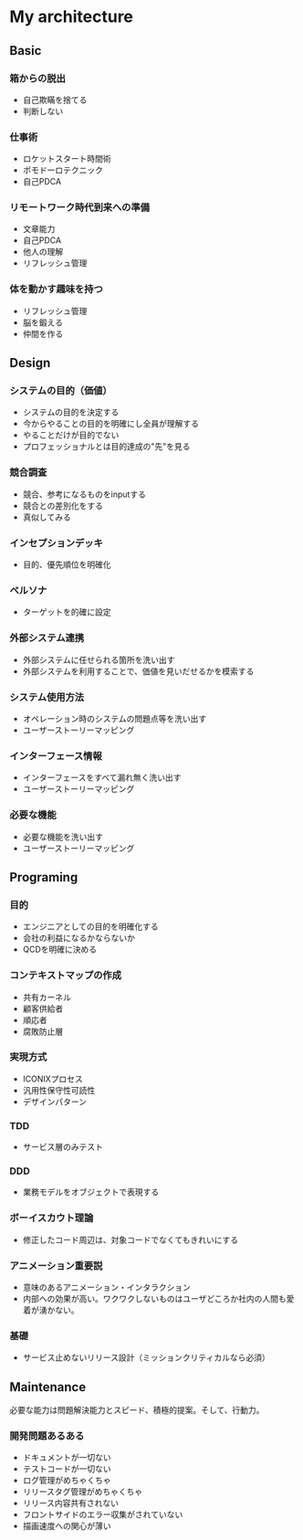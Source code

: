 # My architecture

## Basic

### 箱からの脱出

* 自己欺瞞を捨てる
* 判断しない

### 仕事術
* ロケットスタート時間術
* ポモドーロテクニック
* 自己PDCA

### リモートワーク時代到来への準備

* 文章能力
* 自己PDCA
* 他人の理解
* リフレッシュ管理

### 体を動かす趣味を持つ

* リフレッシュ管理
* 脳を鍛える
* 仲間を作る

## Design

### システムの目的（価値）

* システムの目的を決定する
* 今からやることの目的を明確にし全員が理解する
* やることだけが目的でない
* プロフェッショナルとは目的達成の"先"を見る

### 競合調査

* 競合、参考になるものをinputする
* 競合との差別化をする
* 真似してみる

### インセプションデッキ

* 目的、優先順位を明確化

### ペルソナ

* ターゲットを的確に設定

### 外部システム連携

* 外部システムに任せられる箇所を洗い出す
* 外部システムを利用することで、価値を見いだせるかを模索する

### システム使用方法

* オペレーション時のシステムの問題点等を洗い出す
* ユーザーストーリーマッピング

### インターフェース情報

* インターフェースをすべて漏れ無く洗い出す
* ユーザーストーリーマッピング

### 必要な機能

* 必要な機能を洗い出す
* ユーザーストーリーマッピング

## Programing

### 目的

* エンジニアとしての目的を明確化する
* 会社の利益になるかならないか
* QCDを明確に決める

### コンテキストマップの作成

* 共有カーネル
* 顧客供給者
* 順応者
* 腐敗防止層

### 実現方式

* ICONIXプロセス
* 汎用性保守性可読性
* デザインパターン

### TDD

* サービス層のみテスト

### DDD
* 業務モデルをオブジェクトで表現する

### ボーイスカウト理論
* 修正したコード周辺は、対象コードでなくてもきれいにする

### アニメーション重要説
* 意味のあるアニメーション・インタラクション
* 内部への効果が高い。ワクワクしないものはユーザどころか社内の人間も愛着が湧かない。

### 基礎
* サービス止めないリリース設計（ミッションクリティカルなら必須）

## Maintenance

必要な能力は問題解決能力とスピード、積極的提案。そして、行動力。

### 開発問題あるある
* ドキュメントが一切ない
* テストコードが一切ない
* ログ管理がめちゃくちゃ
* リリースタグ管理がめちゃくちゃ
* リリース内容共有されない
* フロントサイドのエラー収集がされていない
* 描画速度への関心が薄い
